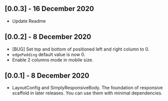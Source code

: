 ## [0.0.3] - 16 December 2020

* Update Readme

## [0.0.2] - 8 December 2020

* [BUG] Set top and bottom of positioned left and right column to 0.
* `edgePadding` default value is now 0.
* Enable 2 columns mode in mobile size.

## [0.0.1] - 8 December 2020

* LayoutConfig and SimplyResponsiveBody. The foundation of responsive scaffold in later releases. You can use them with minimal dependencies.
